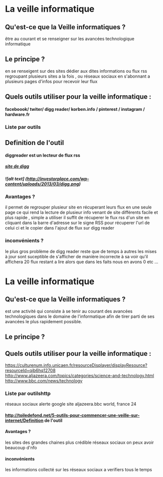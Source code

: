 # La veille informatique


## Qu'est-ce que la Veille informatiques ?
être au courant et se renseigner sur les avancées technologique informatique
## Le principe ?
en se renseigent sur des sites dédier aux dites informations ou flux rss regroupant plusieurs sites a la fois ,
ou réseaux sociaux en s'abonnant a plusieurs pages d'infos pour recevoir leur flux

## Quels outils utiliser pour la veille informatique :
#### faceboook/ twiter/ digg reader/ korben.info / pinterest / instagram / hardware.fr
### Liste par outils
## Definition de l'outil
#### diggreader est un lecteur de flux rss
##### [site de digg](http://digg.com/reader)
##### ![alt text] (http://investorplace.com/wp-content/uploads/2013/03/digg.png)
### Avantages ?
il permet de regrouper plusieur site en récuperant leurs flux en une seule page ce qui rend la lecture de plusieur info
venant de site différents facile et plus rapide , simple a utiliser il suffit de récuperer le flux rss d'un site en 
cliquant dans la barre d'adresse sur le signe RSS pour récuperer l'url de celui ci et le copier dans l'ajout de flux
sur digg reader
### inconvénients ?
le plus gros problème de digg reader reste que de temps à autres les mises à jour sont suceptible de s'afficher de
manière incorrecte à sa voir qu'il affichera 20 flux restant a lire alors que dans les faits nous en avons 0 etc ...

# La veille informatique
 
## Qu'est-ce que la Veille informatiques ?
 est une activité qui consiste à se tenir au courant des avancées technologiques dans le domaine de l'informatique afin de tirer parti de ses avancées le plus rapidement possible.

## Le principe ?
## Quels outils utiliser pour la veille informatique :
https://culturenum.info.unicaen.fr/resourceDisplayer/displayResource?resourceId=qib6hq12708
http://www.aljazeera.com/topics/categories/science-and-technology.html
http://www.bbc.com/news/technology

### Liste par outilshttp
réseaux sociaux
alerte google
site aljazeera.bbc world, france 24
#### http://toiledefond.net/5-outils-pour-commencer-une-veille-sur-internet/Definition de l'outil
#### Avantages ?
les sites des grandes chaines plus crédible
réseaux sociaux on peux avoir beaucoup d'nfo 
#### inconvénients 
les informations collecté sur les réseaux sociaux a verifiers tous le temps 
